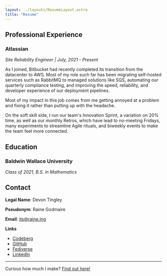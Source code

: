 ```yaml
---
layout: ../layouts/ResumeLayout.astro
title: "Resume"
---
```


## Professional Experience

### Atlassian

_Site Reliability Engineer | July, 2021 - Present_

As I joined, Bitbucket had recently completed its transition from the datacenter to AWS. Most of my role such far has been migrating self-hosted services such as RabbitMQ to managed solutions like SQS, automating our quarterly compliance testing, and improving the speed, reliability, and developer experience of our deployment pipelines.

Most of my impact in this job comes from me getting annoyed at a problem and fixing it rather than putting up with the headache.

On the soft skill side, I run our team's Innovation Sprint, a variation on 20% time, as well as our monthly Retros, which have lead to no-meeting Fridays, many experiments to streamline Agile rituals, and biweekly events to make the team feel more connected.

## Education

### Baldwin Wallace University

_Class of 2021, B.S. in Mathematics_

## Contact

**Legal Name**: Devon Tingley

**Pseudonym**: Raine Godmaire

**Email**: [its@raine.ing](mailto:its@raine.ing)

**Links**

- [Codeberg](https://codeberg.org/godmaire)
- [GitHub](https://github.com/digyx)
- [Fediverse](https://mstdn.social/@godmaire)
- [LinkedIn](https://www.linkedin.com/in/devon-tingley-232059173/)

---

Curious how much I make? [Find out here!](/salary)
